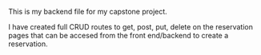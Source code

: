 This is my backend file for my capstone project.

I have created full CRUD routes to get, post, put, delete on the reservation pages that can be accesed from the front end/backend to create a reservation.

